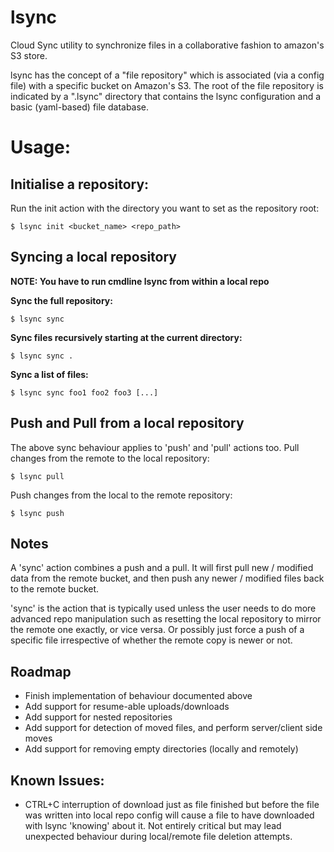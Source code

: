 lsync
=====

Cloud Sync utility to synchronize files in a collaborative fashion to amazon's S3 store.

lsync has the concept of a "file repository" which is associated (via a config file) with a specific bucket on Amazon's S3. The root of the file repository is indicated by a ".lsync" directory that contains the lsync configuration and a basic (yaml-based) file database.

Usage:
=====

Initialise a repository:
-----

Run the init action with the directory you want to set as the repository root:

    $ lsync init <bucket_name> <repo_path>

Syncing a local repository
-----

**NOTE: You have to run cmdline lsync from within a local repo**

**Sync the full repository:**

    $ lsync sync

**Sync files recursively starting at the current directory:**

    $ lsync sync .

**Sync a list of files:**

    $ lsync sync foo1 foo2 foo3 [...]

Push and Pull from a local repository
-----
The above sync behaviour applies to 'push' and 'pull' actions too.
Pull changes from the remote to the local repository:

    $ lsync pull

Push changes from the local to the remote repository:

    $ lsync push
    
Notes
-----
A 'sync' action combines a push and a pull. It will first pull new / modified data from the remote bucket, and then push any newer / modified files back to the remote bucket.

'sync' is the action that is typically used unless the user needs to do more advanced repo manipulation such as resetting the local repository to mirror the remote one exactly, or vice versa. Or possibly just force a push of a specific file irrespective of whether the remote copy is newer or not.

Roadmap
-----

- Finish implementation of behaviour documented above
- Add support for resume-able uploads/downloads
- Add support for nested repositories
- Add support for detection of moved files, and perform server/client side moves
- Add support for removing empty directories (locally and remotely)

Known Issues:
-----
- CTRL+C interruption of download just as file finished but before the file was written into 
  local repo config will cause a file to have downloaded with lsync 'knowing' about it. Not entirely
  critical but may lead unexpected behaviour during local/remote file deletion attempts.